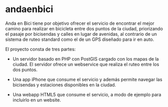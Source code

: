 andaenbici
==========

Anda en Bici tiene por objetivo ofrecer el servicio de encontrar el mejor camino para realizar en bicicleta entre dos puntos de la ciudad, priorizando el pasaje por bicisendas y calles en lugar de avenidas, al contrario de un sistema de ruteo standard como el de un GPS diseñado para ir en auto.

El proyecto consta de tres partes:

- Un servidor basado en PHP con PostGIS cargado con los mapas de la ciudad. El servidor ofrece un webservice que realiza el ruteo entre los dos puntos. 

- Una app iPhone que consume el servicio y además permite navegar las bicisendas y estaciones disponibles en la ciudad.

- Una webapp HTML5 que consume el servicio, a modo de ejemplo para incluirlo en un website.
 
